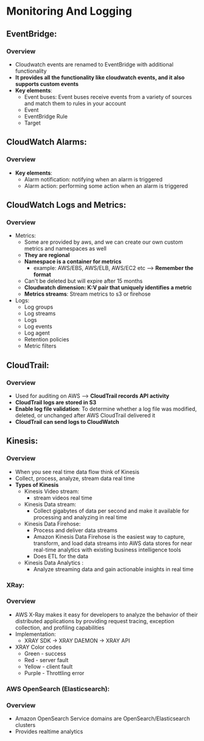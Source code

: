 # Monitoring And Logging

## EventBridge:
### Overview
- Cloudwatch events are renamed to EventBridge with additional functionality 
- __It provides all the functionality like cloudwatch events, and it also supports custom events__
- __Key elements__:
  - Event buses: Event buses receive events from a variety of sources and match them to rules in your account
  - Event
  - EventBridge Rule
  - Target


## CloudWatch Alarms:
### Overview
- __Key elements__:
  - Alarm notification: notifying when an alarm is triggered
  - Alarm action: performing some action when an alarm is triggered 


## CloudWatch Logs and Metrics:
### Overview
- Metrics:
  - Some are provided by aws, and we can create our own custom metrics and namespaces as well
  - __They are regional__
  - __Namespace is a container for metrics__
    - example: AWS/EBS, AWS/ELB, AWS/EC2 etc --> __Remember the format__
  - Can't be deleted but will expire after 15 months
  - __Cloudwatch dimension: K:V pair that uniquely identifies a metric__
  - __Metrics streams__: Stream metrics to s3 or firehose
- Logs:
  - Log groups
  - Log streams
  - Logs
  - Log events
  - Log agent
  - Retention policies
  - Metric filters

## CloudTrail:
### Overview
- Used for auditing on AWS --> __CloudTrail records API activity__
- __CloudTrail logs are stored in S3__
- __Enable log file validation__: To determine whether a log file was modified, deleted, or unchanged after AWS CloudTrail delivered it
- __CloudTrail can send logs to CloudWatch__

## Kinesis:
### Overview
- When you see real time data flow think of Kinesis
- Collect, process, analyze, stream data real time
- __Types of Kinesis__ 
  - Kinesis Video stream: 
    - stream videos real time
  - Kinesis Data stream:
    - Collect gigabytes of data per second and make it available for processing and analyzing in real time
  - Kinesis Data Firehose:
    - Process and deliver data streams
    - Amazon Kinesis Data Firehose is the easiest way to capture, transform, and load data streams into 
      AWS data stores for near real-time analytics with existing business intelligence tools
    - Does ETL for the data
  - Kinesis Data Analytics :
    - Analyze streaming data and gain actionable insights in real time


### XRay:
### Overview
- AWS X-Ray makes it easy for developers to analyze the behavior of their distributed applications by providing request tracing, exception collection, and profiling capabilities
- Implementation:
  - XRAY SDK -> XRAY DAEMON -> XRAY API 
- XRAY Color codes 
  - Green - success
  - Red - server fault 
  - Yellow - client fault 
  - Purple - Throttling error


### AWS OpenSearch (Elasticsearch):
### Overview
- Amazon OpenSearch Service domains are OpenSearch/Elasticsearch clusters
- Provides realtime analytics 


